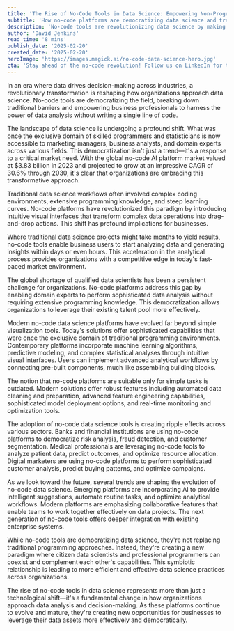 ```yaml
---
title: 'The Rise of No-Code Tools in Data Science: Empowering Non-Programmers'
subtitle: 'How no-code platforms are democratizing data science and transforming business analytics'
description: 'No-code tools are revolutionizing data science by making advanced analytics accessible to non-programmers. With the market projected to grow at 30.6% CAGR through 2030, these platforms are transforming how organizations approach data analysis, enabling faster insights and bridging the data science skills gap.'
author: 'David Jenkins'
read_time: '8 mins'
publish_date: '2025-02-20'
created_date: '2025-02-20'
heroImage: 'https://images.magick.ai/no-code-data-science-hero.jpg'
cta: 'Stay ahead of the no-code revolution! Follow us on LinkedIn for the latest insights on how no-code tools are transforming data science and empowering business professionals across industries.'
---
```


In an era where data drives decision-making across industries, a revolutionary transformation is reshaping how organizations approach data science. No-code tools are democratizing the field, breaking down traditional barriers and empowering business professionals to harness the power of data analysis without writing a single line of code.

The landscape of data science is undergoing a profound shift. What was once the exclusive domain of skilled programmers and statisticians is now accessible to marketing managers, business analysts, and domain experts across various fields. This democratization isn't just a trend—it's a response to a critical market need. With the global no-code AI platform market valued at $3.83 billion in 2023 and projected to grow at an impressive CAGR of 30.6% through 2030, it's clear that organizations are embracing this transformative approach.

Traditional data science workflows often involved complex coding environments, extensive programming knowledge, and steep learning curves. No-code platforms have revolutionized this paradigm by introducing intuitive visual interfaces that transform complex data operations into drag-and-drop actions. This shift has profound implications for businesses.

Where traditional data science projects might take months to yield results, no-code tools enable business users to start analyzing data and generating insights within days or even hours. This acceleration in the analytical process provides organizations with a competitive edge in today's fast-paced market environment.

The global shortage of qualified data scientists has been a persistent challenge for organizations. No-code platforms address this gap by enabling domain experts to perform sophisticated data analysis without requiring extensive programming knowledge. This democratization allows organizations to leverage their existing talent pool more effectively.

Modern no-code data science platforms have evolved far beyond simple visualization tools. Today's solutions offer sophisticated capabilities that were once the exclusive domain of traditional programming environments. Contemporary platforms incorporate machine learning algorithms, predictive modeling, and complex statistical analyses through intuitive visual interfaces. Users can implement advanced analytical workflows by connecting pre-built components, much like assembling building blocks.

The notion that no-code platforms are suitable only for simple tasks is outdated. Modern solutions offer robust features including automated data cleaning and preparation, advanced feature engineering capabilities, sophisticated model deployment options, and real-time monitoring and optimization tools.

The adoption of no-code data science tools is creating ripple effects across various sectors. Banks and financial institutions are using no-code platforms to democratize risk analysis, fraud detection, and customer segmentation. Medical professionals are leveraging no-code tools to analyze patient data, predict outcomes, and optimize resource allocation. Digital marketers are using no-code platforms to perform sophisticated customer analysis, predict buying patterns, and optimize campaigns.

As we look toward the future, several trends are shaping the evolution of no-code data science. Emerging platforms are incorporating AI to provide intelligent suggestions, automate routine tasks, and optimize analytical workflows. Modern platforms are emphasizing collaborative features that enable teams to work together effectively on data projects. The next generation of no-code tools offers deeper integration with existing enterprise systems.

While no-code tools are democratizing data science, they're not replacing traditional programming approaches. Instead, they're creating a new paradigm where citizen data scientists and professional programmers can coexist and complement each other's capabilities. This symbiotic relationship is leading to more efficient and effective data science practices across organizations.

The rise of no-code tools in data science represents more than just a technological shift—it's a fundamental change in how organizations approach data analysis and decision-making. As these platforms continue to evolve and mature, they're creating new opportunities for businesses to leverage their data assets more effectively and democratically.